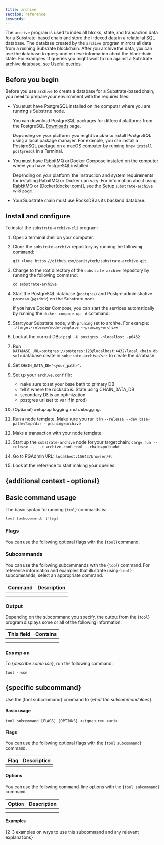 ```yaml
---
title: archive
section: reference
keywords:
---
```


The `archive` program is used to index all blocks, state, and transaction data for a Substrate-based chain and store the indexed data in a relational SQL database.
The database created by the `archive` program mirrors all data from a running Substrate blockchain.
After you archive the data, you can use the database to query and retrieve information about the blockchain state.
For examples of queries you might want to run against a Substrate archive database, see [Useful queries](https://github.com/paritytech/substrate-archive/wiki/Useful-Queries).

## Before you begin

Before you use `archive` to create a database for a Substrate-based chain, you need to prepare your environment with the required files:

* You must have PostgreSQL installed on the computer where you are running s Substrate node.
  
  You can download PostgreSQL packages for different platforms from the PostgreSQL [Downloads](https://www.postgresql.org/download/) page.
  
  Depending on your platform, you might be able to install PostgreSQL using a local package manager.
  For example, you can install a PostgreSQL package on a macOS computer by running `brew install postgresql` in a Terminal.

* You must have RabbitMQ or Docker Compose installed on the computer where you have PostgreSQL installed.
    
  Depending on your platform, the instruction and system requirements for installing RabbitMQ or Docker can vary. 
  For information about using [RabbitMQ](https://www.rabbitmq.com/) or [Docker(docker.com)], see the [Setup](https://github.com/paritytech/substrate-archive/wiki/1-Setup) `substrate-archive` wiki page.

* Your Substrate chain must use RocksDB as its backend database.

## Install and configure

To install the  `substrate-archive-cli` program:

1. Open a terminal shell on your computer.

1. Clone the `substrate-archive` repository by running the following command:
    
    ```
    git clone https://github.com/paritytech/substrate-archive.git
    ```

1. Change to the root directory of the `substrate-archive` repository by running the following command:
    
    ```
    cd substrate-archive
    ```

1. Start the PostgreSQL database (`postgres`) and Postgre administrative process (`pgadmin`) on the Substrate node.
    
    If you have Docker Compose, you can start the services automatically by running the `docker-compose up -d` command.

1. Start your Substrate node, with `pruning` set to archive. For example: 
`./target/release/node-template --pruning=archive`

1. Look at the current DBs:
    `psql -U postgres -hlocalhost -p6432`

1. Run `DATABASE_URL=postgres://postgres:123@localhost:6432/local_chain_db sqlx` database create in `substrate-archive/src` to create the database. 

1. Set `CHAIN_DATA_DB="<your_path>"`.

1. Set up your `archive.conf` file:

    - make sure to set your base bath to primary DB
    - tell it where the rocksdb is. State using CHAIN_DATA_DB
    - secondary DB is an optimization
    - postgres url (set to var if in prod)

1. (Optional) setup up logging and debugging.

1. Run a node template. Make sure you run it in `--release --dev base-path=/tmp/dir --pruning=archive`

1. Make a transaction with your node template.

1. Start up the `substrate-archive` node for your target chain:
    `cargo run --release --  -c archive-conf.toml --chain=polkadot`

1. Go to PGAdmin URL: `localhost:15643/browser/#`.

1. Look at the reference to start making your queries.


## {additional context - optional}

## Basic command usage

The basic syntax for running {`tool`} commands is:

`tool [subcommand] [flag]`

### Flags

You can use the following optional flags with the {`tool`} command.

### Subcommands

You can use the following subcommands with the {`tool`} command. 
For reference information and examples that illustrate using {`tool`} subcommands, select an appropriate command.

| Command | Description
| ------- | -----------
|  |  
|  |

### Output

Depending on the subcommand you specify, the output from the {`tool`} program displays some or all of the following information:

| This field | Contains
| ---------- | ----------
|  |
|  |

### Examples

To {_describe some use_}, run the following command:

`tool --use`

## {specific subcommand}

Use the {tool subcommand} command to {_what the subcommand does_}.

#### Basic usage

`tool subcommand [FLAGS] [OPTIONS] <signature> <uri>`

#### Flags

You can use the following optional flags with the {`tool subcommand`} command.

| Flag   | Description
| ------ | -----------
|        |

#### Options

You can use the following command-line options with the {`tool subcommand`} command.

| Option   | Description
| -------- | -----------
|          |
|          |

#### Examples

{2-3 examples on ways to use this subcommand and any relevant explanations}